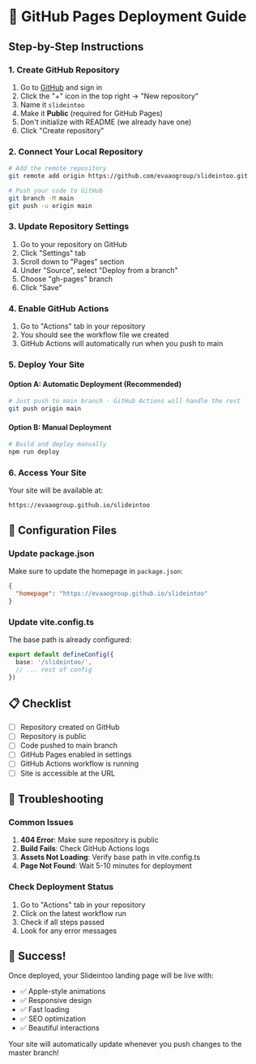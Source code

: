 # 🚀 GitHub Pages Deployment Guide

## Step-by-Step Instructions

### 1. Create GitHub Repository

1. Go to [GitHub](https://github.com) and sign in
2. Click the "+" icon in the top right → "New repository"
3. Name it `slideintoo`
4. Make it **Public** (required for GitHub Pages)
5. Don't initialize with README (we already have one)
6. Click "Create repository"

### 2. Connect Your Local Repository

```bash
# Add the remote repository
git remote add origin https://github.com/evaaogroup/slideintoo.git

# Push your code to GitHub
git branch -M main
git push -u origin main
```

### 3. Update Repository Settings

1. Go to your repository on GitHub
2. Click "Settings" tab
3. Scroll down to "Pages" section
4. Under "Source", select "Deploy from a branch"
5. Choose "gh-pages" branch
6. Click "Save"

### 4. Enable GitHub Actions

1. Go to "Actions" tab in your repository
2. You should see the workflow file we created
3. GitHub Actions will automatically run when you push to main

### 5. Deploy Your Site

#### Option A: Automatic Deployment (Recommended)
```bash
# Just push to main branch - GitHub Actions will handle the rest
git push origin main
```

#### Option B: Manual Deployment
```bash
# Build and deploy manually
npm run deploy
```

### 6. Access Your Site

Your site will be available at:
```
https://evaaogroup.github.io/slideintoo
```

## 🔧 Configuration Files

### Update package.json
Make sure to update the homepage in `package.json`:

```json
{
  "homepage": "https://evaaogroup.github.io/slideintoo"
}
```

### Update vite.config.ts
The base path is already configured:
```typescript
export default defineConfig({
  base: '/slideintoo/',
  // ... rest of config
})
```

## 📋 Checklist

- [ ] Repository created on GitHub
- [ ] Repository is public
- [ ] Code pushed to main branch
- [ ] GitHub Pages enabled in settings
- [ ] GitHub Actions workflow is running
- [ ] Site is accessible at the URL

## 🐛 Troubleshooting

### Common Issues

1. **404 Error**: Make sure repository is public
2. **Build Fails**: Check GitHub Actions logs
3. **Assets Not Loading**: Verify base path in vite.config.ts
4. **Page Not Found**: Wait 5-10 minutes for deployment

### Check Deployment Status

1. Go to "Actions" tab in your repository
2. Click on the latest workflow run
3. Check if all steps passed
4. Look for any error messages

## 🎉 Success!

Once deployed, your Slideintoo landing page will be live with:
- ✅ Apple-style animations
- ✅ Responsive design
- ✅ Fast loading
- ✅ SEO optimization
- ✅ Beautiful interactions

Your site will automatically update whenever you push changes to the master branch! 